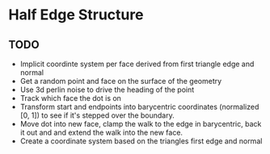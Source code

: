 # Half Edge Structure

## TODO
- Implicit coordinte system per face derived from first triangle edge and normal
- Get a random point and face on the surface of the geometry
- Use 3d perlin noise to drive the heading of the point
- Track which face the dot is on
- Transform start and endpoints into barycentric coordinates (normalized [0, 1]) to see if it's stepped over the boundary.
- Move dot into new face, clamp the walk to the edge in barycentric, back it out and and extend the walk into the new face.
- Create a coordinate system based on the triangles first edge and normal
